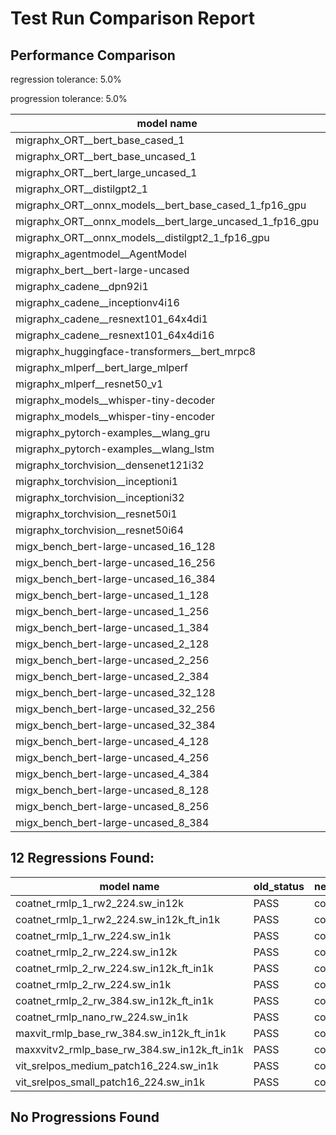 # Test Run Comparison Report

## Performance Comparison

regression tolerance: 5.0%

progression tolerance: 5.0%

|model name|exit_status|analysis|old_time_ms|new_time_ms|change_ms|percent_change|
|---|---|---|---|---|---|---|
|migraphx_ORT__bert_base_cased_1|PASS|within tol|106.0087|107.5913|1.5826|1.49%|
|migraphx_ORT__bert_base_uncased_1|PASS|within tol|108.4098|107.5838|-0.826|-0.76%|
|migraphx_ORT__bert_large_uncased_1|PASS|within tol|458.0777|457.1546|-0.9231|-0.2%|
|migraphx_ORT__distilgpt2_1|PASS|within tol|58.8161|59.3318|0.5157|0.88%|
|migraphx_ORT__onnx_models__bert_base_cased_1_fp16_gpu|Numerics|within tol|60.9848|61.56|0.5752|0.94%|
|migraphx_ORT__onnx_models__bert_large_uncased_1_fp16_gpu|Numerics|within tol|239.5074|241.4508|1.9434|0.81%|
|migraphx_ORT__onnx_models__distilgpt2_1_fp16_gpu|Numerics|regression|33.8411|35.8544|2.0133|5.95%|
|migraphx_agentmodel__AgentModel|Numerics|progression|1.9756|1.6103|-0.3654|-18.49%|
|migraphx_bert__bert-large-uncased|PASS|within tol|18.9934|19.1379|0.1446|0.76%|
|migraphx_cadene__dpn92i1|PASS|progression|5.4614|5.0561|-0.4053|-7.42%|
|migraphx_cadene__inceptionv4i16|PASS|within tol|29.2953|29.4275|0.1323|0.45%|
|migraphx_cadene__resnext101_64x4di1|PASS|within tol|6.2561|6.3157|0.0596|0.95%|
|migraphx_cadene__resnext101_64x4di16|PASS|within tol|29.7133|30.1034|0.3901|1.31%|
|migraphx_huggingface-transformers__bert_mrpc8|PASS|within tol|7.0832|7.0122|-0.071|-1.0%|
|migraphx_mlperf__bert_large_mlperf|Numerics|within tol|27.3609|27.3169|-0.044|-0.16%|
|migraphx_mlperf__resnet50_v1|PASS|within tol|4.7777|4.9836|0.2059|4.31%|
|migraphx_models__whisper-tiny-decoder|PASS|within tol|44.0056|43.9487|-0.0569|-0.13%|
|migraphx_models__whisper-tiny-encoder|Numerics|within tol|46.7473|46.6868|-0.0605|-0.13%|
|migraphx_pytorch-examples__wlang_gru|PASS|within tol|18.1575|18.071|-0.0865|-0.48%|
|migraphx_pytorch-examples__wlang_lstm|PASS|regression|7.9532|8.9883|1.0351|13.01%|
|migraphx_torchvision__densenet121i32|PASS|within tol|18.0167|18.0478|0.0311|0.17%|
|migraphx_torchvision__inceptioni1|PASS|within tol|4.9063|5.0138|0.1074|2.19%|
|migraphx_torchvision__inceptioni32|PASS|within tol|28.1037|28.0516|-0.0521|-0.19%|
|migraphx_torchvision__resnet50i1|PASS|within tol|3.56|3.6417|0.0817|2.3%|
|migraphx_torchvision__resnet50i64|PASS|within tol|20.8095|20.8488|0.0393|0.19%|
|migx_bench_bert-large-uncased_16_128|PASS|within tol|25.6768|25.6112|-0.0656|-0.26%|
|migx_bench_bert-large-uncased_16_256|PASS|within tol|37.7962|38.3536|0.5574|1.47%|
|migx_bench_bert-large-uncased_16_384|PASS|within tol|57.8045|57.9143|0.1098|0.19%|
|migx_bench_bert-large-uncased_1_128|PASS|within tol|12.1578|12.3128|0.1549|1.27%|
|migx_bench_bert-large-uncased_1_256|PASS|within tol|12.3511|12.3376|-0.0135|-0.11%|
|migx_bench_bert-large-uncased_1_384|PASS|within tol|19.0038|19.0099|0.006|0.03%|
|migx_bench_bert-large-uncased_2_128|PASS|within tol|12.3472|12.4917|0.1446|1.17%|
|migx_bench_bert-large-uncased_2_256|PASS|within tol|18.7221|18.9703|0.2482|1.33%|
|migx_bench_bert-large-uncased_2_384|PASS|within tol|19.503|19.5081|0.0051|0.03%|
|migx_bench_bert-large-uncased_32_128|PASS|within tol|36.1455|36.057|-0.0885|-0.24%|
|migx_bench_bert-large-uncased_32_256|PASS|within tol|72.1299|71.8865|-0.2434|-0.34%|
|migx_bench_bert-large-uncased_32_384|PASS|within tol|113.5034|112.8307|-0.6727|-0.59%|
|migx_bench_bert-large-uncased_4_128|PASS|regression|19.1389|28.2794|9.1405|47.76%|
|migx_bench_bert-large-uncased_4_256|PASS|within tol|19.8388|19.905|0.0662|0.33%|
|migx_bench_bert-large-uncased_4_384|PASS|within tol|23.1695|23.3298|0.1603|0.69%|
|migx_bench_bert-large-uncased_8_128|PASS|within tol|19.9976|19.9615|-0.0361|-0.18%|
|migx_bench_bert-large-uncased_8_256|PASS|within tol|26.0856|26.3194|0.2339|0.9%|
|migx_bench_bert-large-uncased_8_384|PASS|within tol|33.2494|33.2692|0.0198|0.06%|

## 12 Regressions Found:

|model name|old_status|new_status|
|---|---|---|
|coatnet_rmlp_1_rw2_224.sw_in12k|PASS|compilation|
|coatnet_rmlp_1_rw2_224.sw_in12k_ft_in1k|PASS|compilation|
|coatnet_rmlp_1_rw_224.sw_in1k|PASS|compilation|
|coatnet_rmlp_2_rw_224.sw_in12k|PASS|compilation|
|coatnet_rmlp_2_rw_224.sw_in12k_ft_in1k|PASS|compilation|
|coatnet_rmlp_2_rw_224.sw_in1k|PASS|compilation|
|coatnet_rmlp_2_rw_384.sw_in12k_ft_in1k|PASS|compilation|
|coatnet_rmlp_nano_rw_224.sw_in1k|PASS|compilation|
|maxvit_rmlp_base_rw_384.sw_in12k_ft_in1k|PASS|compilation|
|maxxvitv2_rmlp_base_rw_384.sw_in12k_ft_in1k|PASS|compilation|
|vit_srelpos_medium_patch16_224.sw_in1k|PASS|compilation|
|vit_srelpos_small_patch16_224.sw_in1k|PASS|compilation|

## No Progressions Found

